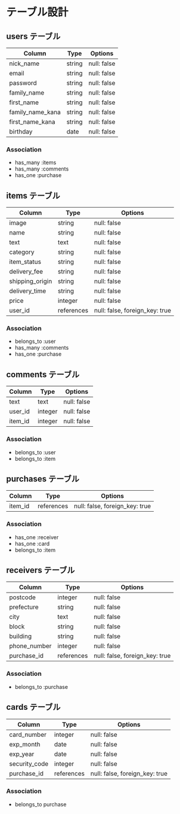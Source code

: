 # テーブル設計


## users テーブル

| Column           | Type   | Options     |
| -----------------| ------ | ----------- |
| nick_name        | string | null: false |
| email            | string | null: false |
| password         | string | null: false |
| family_name      | string | null: false |
| first_name       | string | null: false |
| family_name_kana | string | null: false |
| first_name_kana  | string | null: false |
| birthday         | date   | null: false |

### Association

- has_many :items
- has_many :comments
- has_one :purchase


## items テーブル

| Column             | Type      | Options                        |
| ------------------ | --------- | ------------------------------ |
| image              | string    | null: false                    |
| name               | string    | null: false                    |
| text               | text      | null: false                    |
| category           | string    | null: false                    |
| item_status        | string    | null: false                    |
| delivery_fee       | string    | null: false                    |
| shipping_origin    | string    | null: false                    |
| delivery_time      | string    | null: false                    |
| price              | integer   | null: false                    |
| user_id            | references| null: false, foreign_key: true |

### Association

- belongs_to :user
- has_many :comments
- has_one :purchase


## comments テーブル

| Column  | Type    | Options     |
| ------- | ------- | ----------- |
| text    | text    | null: false |
| user_id | integer | null: false |
| item_id | integer | null: false |

### Association

- belongs_to :user
- belongs_to :item


## purchases テーブル

| Column  | Type       | Options                        |
| ------- | ---------- | ------------------------------ |
| item_id | references | null: false, foreign_key: true |


### Association

- has_one :receiver
- has_one :card
- belongs_to :item

## receivers テーブル

| Column       | Type       | Options                        |
| ------------ | ---------- | ------------------------------ |
| postcode     | integer    | null: false                    |
| prefecture   | string     | null: false                    |
| city         | text       | null: false                    |
| block        | string     | null: false                    |
| building     | string     | null: false                    |
| phone_number | integer    | null: false                    |
| purchase_id  | references | null: false, foreign_key: true |


### Association

- belongs_to :purchase

## cards テーブル

| Column        | Type       | Options                        |
| ------------- | ---------- | ------------------------------ |
| card_number   | integer    | null: false                    |
| exp_month     | date       | null: false                    |
| exp_year      | date       | null: false                    |
| security_code | integer    | null: false                    |
| purchase_id   | references | null: false, foreign_key: true |



### Association

- belongs_to purchase
